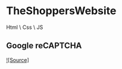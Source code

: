 # TheShoppersWebsite

Html \ Css \ JS

## Google reCAPTCHA

[![Source]](https://dev.to/rhuzaifa/add-google-recaptcha-v2-to-plain-html-3n0p)